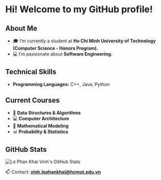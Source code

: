 # Hi! Welcome to my GitHub profile!

## About Me
- 🎓 I’m currently a student at **Ho Chi Minh University of Technology (Computer Science - Honors Program).**
- 💻 I’m passionate about **Software Engineering.**
## Technical Skills
- **Programming Languages:** C++, Java, Python
## Current Courses
- 📘 **Data Structures & Algorithms**
- 💻 **Computer Architecture**
- 🔢 **Mathematical Modeling**
- 📊 **Probability & Statistics**
## GitHub Stats
![Le Phan Khai Vinh's GitHub Stats](https://github-readme-stats.vercel.app/api?username=Hnivel&show_icons=true&theme=radical)

📫 Contact: **[vinh.lephankhai@hcmut.edu.vn](mailto:vinh.lephankhai@hcmut.edu.vn)**

